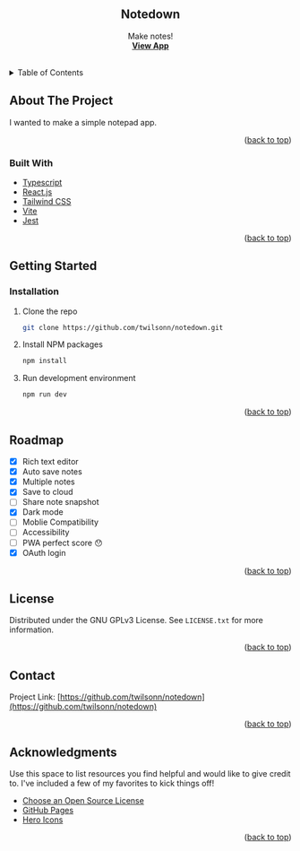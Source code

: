 <div id="top"></div>

<br />
<div align="center">
  <h2 align="center">Notedown</h2>

  <p align="center">
    Make notes!
    <br />
    <a href=""><strong>View App</strong></a>
    <br />
    <br />
  </p>
</div>

<!-- TABLE OF CONTENTS -->
<details>
  <summary>Table of Contents</summary>
  <ol>
    <li>
      <a href="#about-the-project">About The Project</a>
      <ul>
        <li><a href="#built-with">Built With</a></li>
      </ul>
    </li>
    <li>
      <a href="#getting-started">Getting Started</a>
      <ul>
        <li><a href="#installation">Installation</a></li>
      </ul>
    </li>
    <li><a href="#roadmap">Roadmap</a></li>
    <li><a href="#license">License</a></li>
    <li><a href="#contact">Contact</a></li>
    <li><a href="#acknowledgments">Acknowledgments</a></li>
  </ol>
</details>

<!-- ABOUT THE PROJECT -->

## About The Project

<!-- [![Product Name Screen Shot][product-screenshot]](https://example.com) -->

I wanted to make a simple notepad app.

<p align="right">(<a href="#top">back to top</a>)</p>

### Built With

- [Typescript](https://www.typescriptlang.org)
- [React.js](https://reactjs.org/)
- [Tailwind CSS](https://tailwindcss.com)
- [Vite](https://vitejs.dev)
- [Jest](https://jestjs.io)

<p align="right">(<a href="#top">back to top</a>)</p>

<!-- GETTING STARTED -->

## Getting Started

### Installation

1. Clone the repo

   ```sh
   git clone https://github.com/twilsonn/notedown.git
   ```

2. Install NPM packages

   ```sh
   npm install
   ```

3. Run development environment

   ```sh
   npm run dev
   ```

<p align="right">(<a href="#top">back to top</a>)</p>

<!-- ROADMAP -->

## Roadmap

- [x] Rich text editor
- [x] Auto save notes
- [x] Multiple notes
- [x] Save to cloud
- [ ] Share note snapshot
- [x] Dark mode
- [ ] Moblie Compatibility
- [ ] Accessibility
- [ ] PWA perfect score 😯
- [x] OAuth login

<p align="right">(<a href="#top">back to top</a>)</p>

<!-- LICENSE -->

## License

Distributed under the GNU GPLv3 License. See `LICENSE.txt` for more information.

<p align="right">(<a href="#top">back to top</a>)</p>

<!-- CONTACT -->

## Contact

<!-- Your Name - [@your_twitter](https://twitter.com/your_username) - email@example.com -->

Project Link: [https://github.com/twilsonn/notedown](https://github.com/twilsonn/notedown)

<p align="right">(<a href="#top">back to top</a>)</p>

<!-- ACKNOWLEDGMENTS -->

## Acknowledgments

Use this space to list resources you find helpful and would like to give credit to. I've included a few of my favorites to kick things off!

- [Choose an Open Source License](https://choosealicense.com)
- [GitHub Pages](https://pages.github.com)
- [Hero Icons](https://react-icons.github.io/react-icons/search)

<p align="right">(<a href="#top">back to top</a>)</p>
